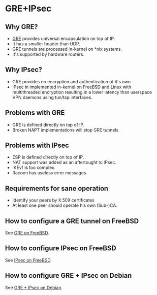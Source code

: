 # GRE+IPsec

## Why GRE?
* [GRE](https://en.wikipedia.org/wiki/GRE) provides universal encapsulation on top of IP.
* It has a smaller header than UDP.
* GRE tunnels are processed in-kernel on *nix systems.
* It's supported by hardware routers.

## Why IPsec?
* GRE provides no encryption and authentication of it's own.
* IPsec in implemented in-kernel on FreeBSD and Linux with multithreaded encryption resulting in a lower latency than userspace VPN daemons using tun/tap interfaces.

## Problems with GRE
* GRE is defined directly on top of IP.
* Broken NAPT implementations will stop GRE tunnels.

## Problems with IPsec
* ESP is defined directly on top of IP.
* NAT support was added as an aftertought to IPsec.
* IKEv1 is too complex.
* Racoon has useless error messages.

## Requirements for sane operation
* Identify your peers by X.509 certificates
* At least one peer should operate his own (Sub-)CA.

## How to configure a GRE tunnel on FreeBSD
See [GRE on FreeBSD](gre-on-freebsd).

## How to configure IPsec on FreeBSD
See [IPsec on FreeBSD](ipsec-on-freebsd).

## How to configure GRE + IPsec on Debian
See [GRE + IPsec on Debian](gre-plus-ipsec-debian).